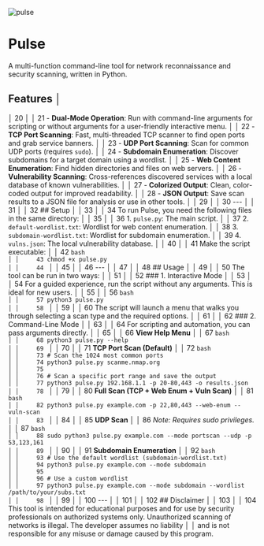 
![pulse](https://github.com/user-attachments/assets/197c7842-c66f-415f-b1d2-5c4539ee2fa7)


# Pulse
A multi-function command-line tool for network reconnaissance and security scanning, written in Python.


## Features                                                                                                                                                                                                  │
 │     20                                                                                                                                                                                                              │
 │     21 - **Dual-Mode Operation**: Run with command-line arguments for scripting or without arguments for a user-friendly interactive menu.                                                                          │
 │     22 - **TCP Port Scanning**: Fast, multi-threaded TCP scanner to find open ports and grab service banners.                                                                                                       │
 │     23 - **UDP Port Scanning**: Scan for common UDP ports (requires `sudo`).                                                                                                                                        │
 │     24 - **Subdomain Enumeration**: Discover subdomains for a target domain using a wordlist.                                                                                                                       │
 │     25 - **Web Content Enumeration**: Find hidden directories and files on web servers.                                                                                                                             │
 │     26 - **Vulnerability Scanning**: Cross-references discovered services with a local database of known vulnerabilities.                                                                                           │
 │     27 - **Colorized Output**: Clean, color-coded output for improved readability.                                                                                                                                  │
 │     28 - **JSON Output**: Save scan results to a JSON file for analysis or use in other tools.                                                                                                                      │
 │     29                                                                                                                                                                                                              │
 │     30 ---                                                                                                                                                                                                          │
 │     31                                                                                                                                                                                                              │
 │     32 ## Setup                                                                                                                                                                                                     │
 │     33                                                                                                                                                                                                              │
 │     34 To run Pulse, you need the following files in the same directory:                                                                                                                                            │
 │     35                                                                                                                                                                                                              │
 │     36 1.  `pulse.py`: The main script.                                                                                                                                                                             │
 │     37 2.  `default-wordlist.txt`: Wordlist for web content enumeration.                                                                                                                                            │
 │     38 3.  `subdomain-wordlist.txt`: Wordlist for subdomain enumeration.                                                                                                                                            │
 │     39 4.  `vulns.json`: The local vulnerability database.                                                                                                                                                          │
 │     40                                                                                                                                                                                                              │
 │     41 Make the script executable:                                                                                                                                                                                  │
 │     42 ```bash                                                                                                                                                                                                      │
 │     43 chmod +x pulse.py                                                                                                                                                                                            │
 │     44 ```                                                                                                                                                                                                          │
 │     45                                                                                                                                                                                                              │
 │     46 ---                                                                                                                                                                                                          │
 │     47                                                                                                                                                                                                              │
 │     48 ## Usage                                                                                                                                                                                                     │
 │     49                                                                                                                                                                                                              │
 │     50 The tool can be run in two ways:                                                                                                                                                                             │
 │     51                                                                                                                                                                                                              │
 │     52 ### 1. Interactive Mode                                                                                                                                                                                      │
 │     53                                                                                                                                                                                                              │
 │     54 For a guided experience, run the script without any arguments. This is ideal for new users.                                                                                                                  │
 │     55                                                                                                                                                                                                              │
 │     56 ```bash                                                                                                                                                                                                      │
 │     57 python3 pulse.py                                                                                                                                                                                             │
 │     58 ```                                                                                                                                                                                                          │
 │     59                                                                                                                                                                                                              │
 │     60 The script will launch a menu that walks you through selecting a scan type and the required options.                                                                                                         │
 │     61                                                                                                                                                                                                              │
 │     62 ### 2. Command-Line Mode                                                                                                                                                                                     │
 │     63                                                                                                                                                                                                              │
 │     64 For scripting and automation, you can pass arguments directly.                                                                                                                                               │
 │     65                                                                                                                                                                                                              │
 │     66 **View Help Menu**                                                                                                                                                                                           │
 │     67 ```bash                                                                                                                                                                                                      │
 │     68 python3 pulse.py --help                                                                                                                                                                                      │
 │     69 ```                                                                                                                                                                                                          │
 │     70                                                                                                                                                                                                              │
 │     71 **TCP Port Scan (Default)**                                                                                                                                                                                  │
 │     72 ```bash                                                                                                                                                                                                      │
 │     73 # Scan the 1024 most common ports                                                                                                                                                                            │
 │     74 python3 pulse.py scanme.nmap.org                                                                                                                                                                             │
 │     75                                                                                                                                                                                                              │
 │     76 # Scan a specific port range and save the output                                                                                                                                                             │
 │     77 python3 pulse.py 192.168.1.1 -p 20-80,443 -o results.json                                                                                                                                                    │
 │     78 ```                                                                                                                                                                                                          │
 │     79                                                                                                                                                                                                              │
 │     80 **Full Scan (TCP + Web Enum + Vuln Scan)**                                                                                                                                                                   │
 │     81 ```bash                                                                                                                                                                                                      │
 │     82 python3 pulse.py example.com -p 22,80,443 --web-enum --vuln-scan                                                                                                                                             │
 │     83 ```                                                                                                                                                                                                          │
 │     84                                                                                                                                                                                                              │
 │     85 **UDP Scan**                                                                                                                                                                                                 │
 │     86 *Note: Requires sudo privileges.*                                                                                                                                                                            │
 │     87 ```bash                                                                                                                                                                                                      │
 │     88 sudo python3 pulse.py example.com --mode portscan --udp -p 53,123,161                                                                                                                                        │
 │     89 ```                                                                                                                                                                                                          │
 │     90                                                                                                                                                                                                              │
 │     91 **Subdomain Enumeration**                                                                                                                                                                                    │
 │     92 ```bash                                                                                                                                                                                                      │
 │     93 # Use the default wordlist (subdomain-wordlist.txt)                                                                                                                                                          │
 │     94 python3 pulse.py example.com --mode subdomain                                                                                                                                                                │
 │     95                                                                                                                                                                                                              │
 │     96 # Use a custom wordlist                                                                                                                                                                                      │
 │     97 python3 pulse.py example.com --mode subdomain --wordlist /path/to/your/subs.txt                                                                                                                              │
 │     98 ```                                                                                                                                                                                                          │
 │     99                                                                                                                                                                                                              │
 │    100 ---                                                                                                                                                                                                          │
 │    101                                                                                                                                                                                                              │
 │    102 ## Disclaimer                                                                                                                                                                                                │
 │    103                                                                                                                                                                                                              │
 │    104 This tool is intended for educational purposes and for use by security professionals on authorized systems only. Unauthorized scanning of networks is illegal. The developer assumes no liability            │
 │        and is not responsible for any misuse or damage caused by this program.   
